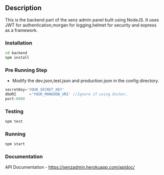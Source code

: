 ## Description

This is the backend part of the senz admin panel built using NodeJS.
It uses JWT for authentication,morgan for logging,helmet for security and express as a framework.

### Installation

```bash
cd backend
npm install
```
### Pre Running Step

- Modify the dev.json,test.json and production.json in the config directory.

```javascript
secretKey='YOUR_SECRET_KEY'
dbURI      ='YOUR_MONGODB_URI' //Ignore if using Docker,
port:8080
```

### Testing

```bash
npm test
```

### Running

```bash
npm start
```

### Documentation
API Documentation - https://senzadmin.herokuapp.com/apidoc/
